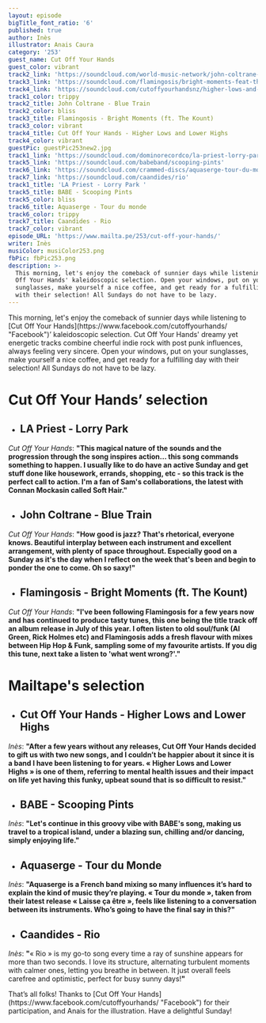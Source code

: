```yaml
---
layout: episode
bigTitle_font_ratio: '6'
published: true
author: Inès
illustrator: Anais Caura
category: '253'
guest_name: Cut Off Your Hands
guest_color: vibrant
track2_link: 'https://soundcloud.com/world-music-network/john-coltrane-blue-train-from'
track3_link: 'https://soundcloud.com/flamingosis/bright-moments-feat-the-kount'
track4_link: 'https://soundcloud.com/cutoffyourhandsnz/higher-lows-and-lower-highs'
track1_color: trippy
track2_title: John Coltrane - Blue Train
track2_color: bliss
track3_title: Flamingosis - Bright Moments (ft. The Kount)
track3_color: vibrant
track4_title: Cut Off Your Hands - Higher Lows and Lower Highs
track4_color: vibrant
guestPic: guestPic253new2.jpg
track1_link: 'https://soundcloud.com/dominorecordco/la-priest-lorry-park'
track5_link: 'https://soundcloud.com/babeband/scooping-pints'
track6_link: 'https://soundcloud.com/crammed-discs/aquaserge-tour-du-monde'
track7_link: 'https://soundcloud.com/caandides/rio'
track1_title: 'LA Priest - Lorry Park '
track5_title: BABE - Scooping Pints
track5_color: bliss
track6_title: Aquaserge - Tour du monde
track6_color: trippy
track7_title: Caandides - Rio
track7_color: vibrant
episode_URL: 'https://www.mailta.pe/253/cut-off-your-hands/'
writer: Inès
musiColor: musiColor253.png
fbPic: fbPic253.png
description: >-
  This morning, let's enjoy the comeback of sunnier days while listening to Cut
  Off Your Hands' kaleidoscopic selection. Open your windows, put on your
  sunglasses, make yourself a nice coffee, and get ready for a fulfilling day
  with their selection! All Sundays do not have to be lazy.
---
```

<p id="introduction">This morning, let's enjoy the comeback of sunnier days while listening to [Cut Off Your Hands](https://www.facebook.com/cutoffyourhands/ "Facebook")’ kaleidoscopic selection. Cut Off Your Hands' dreamy yet energetic tracks combine cheerful indie rock with post punk influences, always feeling very sincere. 
Open your windows, put on your sunglasses, make yourself a nice coffee, and get ready for a fulfilling day with their selection! All Sundays do not have to be lazy.</p>



# **Cut Off Your Hands’ selection**

+ ## LA Priest - Lorry Park
_Cut Off Your Hands_: **"**This magical nature of the sounds and the progression through the song inspires action... this song commands something to happen. I usually like to do have an active Sunday and get stuff done like housework, errands, shopping, etc - so this track is the perfect call to action. I'm a fan of Sam's collaborations, the latest with Connan Mockasin called Soft Hair.**"**

+ ## John Coltrane - Blue Train
_Cut Off Your Hands_: **"**How good is jazz? That's rhetorical, everyone knows. Beautiful interplay between each instrument and excellent arrangement, with plenty of space throughout. Especially good on a Sunday as it's the day when I reflect on the week that's been and begin to ponder the one to come. Oh so saxy!**"**

+ ## Flamingosis - Bright Moments (ft. The Kount)
_Cut Off Your Hands_: **"**I've been following Flamingosis for a few years now and has continued to produce tasty tunes, this one being the title track off an album release in July of this year. I often listen to old soul/funk (Al Green, Rick Holmes etc) and Flamingosis adds a fresh flavour with mixes between Hip Hop & Funk, sampling some of my favourite artists. If you dig this tune, next take a listen to 'what went wrong?'.**"**



# Mailtape's selection

+ ## Cut Off Your Hands - Higher Lows and Lower Highs
_Inès_: **"**After a few years without any releases, Cut Off Your Hands decided to gift us with two new songs, and I couldn’t be happier about it since it is a band I have been listening to for years. « Higher Lows and Lower Highs » is one of them, referring to mental health issues and their impact on life yet having this funky, upbeat sound that is so difficult to resist.**"** 

+ ## BABE - Scooping Pints
_Inès_: **"**Let's continue in this groovy vibe with BABE's song, making us travel to a tropical island, under a blazing sun, chilling and/or dancing, simply enjoying life.**"**

+ ## Aquaserge - Tour du Monde
_Inès_: **"**Aquaserge is a French band mixing so many influences it’s hard to explain the kind of music they’re playing. « Tour du monde », taken from their latest release « Laisse ça être », feels like listening to a conversation between its instruments. Who’s going to have the final say in this?**"**

+ ## Caandides - Rio
_Inès_: **"**« Rio » is my go-to song every time a ray of sunshine appears for more than two seconds. I love its structure, alternating turbulent moments with calmer ones, letting you breathe in between. It just overall feels carefree and optimistic, perfect for busy sunny days!**"**


<p id="outroduction">That’s all folks! Thanks to [Cut Off Your Hands](https://www.facebook.com/cutoffyourhands/ "Facebook") for their participation, and Anais for the illustration. Have a delightful Sunday! </p>
